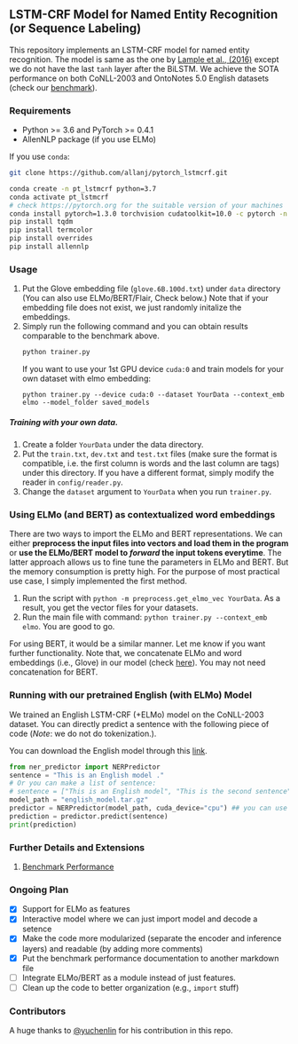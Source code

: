 ## LSTM-CRF Model for Named Entity Recognition (or Sequence Labeling)

This repository implements an LSTM-CRF model for named entity recognition. The model is same as the one by [Lample et al., (2016)](http://www.anthology.aclweb.org/N/N16/N16-1030.pdf) except we do not have the last `tanh` layer after the BiLSTM.
We achieve the SOTA performance on both CoNLL-2003 and OntoNotes 5.0 English datasets (check our [benchmark](/docs/benchmark.md)). 

### Requirements
* Python >= 3.6 and PyTorch >= 0.4.1
* AllenNLP package (if you use ELMo)

If you use `conda`:

```bash
git clone https://github.com/allanj/pytorch_lstmcrf.git

conda create -n pt_lstmcrf python=3.7
conda activate pt_lstmcrf
# check https://pytorch.org for the suitable version of your machines
conda install pytorch=1.3.0 torchvision cudatoolkit=10.0 -c pytorch -n pt_lstmcrf
pip install tqdm
pip install termcolor
pip install overrides
pip install allennlp
```

### Usage
1. Put the Glove embedding file (`glove.6B.100d.txt`) under `data` directory (You can also use ELMo/BERT/Flair, Check below.) Note that if your embedding file does not exist, we just randomly initalize the embeddings.
2. Simply run the following command and you can obtain results comparable to the benchmark above.
    ```bash
    python trainer.py
    ```
    If you want to use your 1st GPU device `cuda:0` and train models for your own dataset with elmo embedding:
    ```
    python trainer.py --device cuda:0 --dataset YourData --context_emb elmo --model_folder saved_models
    ```

##### Training with your own data. 
1. Create a folder `YourData` under the data directory. 
2. Put the `train.txt`, `dev.txt` and `test.txt` files (make sure the format is compatible, i.e. the first column is words and the last column are tags) under this directory.  If you have a different format, simply modify the reader in `config/reader.py`. 
3. Change the `dataset` argument to `YourData` when you run `trainer.py`. 



### Using ELMo (and BERT) as contextualized word embeddings
There are two ways to import the ELMo and BERT representations. We can either __preprocess the input files into vectors and load them in the program__ or __use the ELMo/BERT model to _forward_ the input tokens everytime__. The latter approach allows us to fine tune the parameters in ELMo and BERT. But the memory consumption is pretty high. For the purpose of most practical use case, I simply implemented the first method.
1. Run the script with `python -m preprocess.get_elmo_vec YourData`. As a result, you get the vector files for your datasets.
2. Run the main file with command: `python trainer.py --context_emb elmo`. You are good to go.

For using BERT, it would be a similar manner. Let me know if you want further functionality. Note that, we concatenate ELMo and word embeddings (i.e., Glove) in our model (check [here](https://github.com/allanj/pytorch_lstmcrf/blob/master/model/lstmcrf.py#L82)). You may not need concatenation for BERT.

### Running with our pretrained English (with ELMo) Model
We trained an English LSTM-CRF (+ELMo) model on the CoNLL-2003 dataset. 
You can directly predict a sentence with the following piece of code (*Note*: we do not do tokenization.).

You can download the English model through this [link](https://drive.google.com/file/d/1N1DiS9Xhjprn4cfNvIgs9GWSHC47n25C/view?usp=sharing).
```python
from ner_predictor import NERPredictor
sentence = "This is an English model ."
# Or you can make a list of sentence:
# sentence = ["This is an English model", "This is the second sentence"]
model_path = "english_model.tar.gz"
predictor = NERPredictor(model_path, cuda_device="cpu") ## you can use "cuda:0", "cuda:1" for gpu
prediction = predictor.predict(sentence)
print(prediction)
```









### Further Details and Extensions

1. [Benchmark Performance](/docs/benchmark.md)

    





### Ongoing Plan

- [x] Support for ELMo as features
- [x] Interactive model where we can just import model and decode a setence
- [x] Make the code more modularized (separate the encoder and inference layers) and readable (by adding more comments)
- [x] Put the benchmark performance documentation to another markdown file
- [ ] Integrate ELMo/BERT as a module instead of just features.
- [ ] Clean up the code to better organization (e.g., `import` stuff)

### Contributors
A huge thanks to [@yuchenlin](https://github.com/yuchenlin) for his contribution in this repo.
